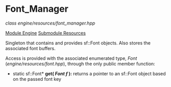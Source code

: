 # Font_Manager
*class*
*engine/resources/font_manager.hpp*

[Module Engine](../engine.md)
[Submodule Resources](resources.md)

Singleton that contains and provides sf::Font objects. Also stores the associated font buffers.

Access is provided with the associated enumerated type, *Font* (*engine/resources/font.hpp*), through the only public member function:
- static sf::Font\* **get( *Font f* ):** returns a pointer to an sf::Font object based on the passed font key